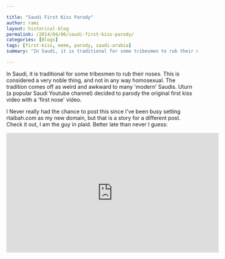 ```yaml
---

title: "Saudi First Kiss Parody"
author: rami
layout: historical-blog 
permalink: /2014/04/06/saudi-first-kiss-parody/
categories: [Blogs]
tags: [first-kiss, meme, parody, saudi-arabia]
summary: "In Saudi, it is traditional for some tribesmen to rub their noses. This is considered a very noble thing, and not in any way homosexual. The tradition comes off as weird and awkward to many 'modern' Saudis. Uturn (a popular Saudi Youtube channel) decided to parody the original first kiss video with a 'first nose' video."

---
```

In Saudi, it is traditional for some tribesmen to rub their noses. This is considered a very noble thing, and not in any way homosexual. The tradition comes off as weird and awkward to many 'modern' Saudis. Uturn (a popular Saudi Youtube channel) decided to parody the original first kiss video with a 'first nose' video.

I Never really had the chance to post this since I've been busy setting rtaibah.com as my new domain, but that is a story for a different post. Check it out, I am the guy in plaid. Better late than never I guess:

<iframe width="560" height="315" src="https://www.youtube-nocookie.com/embed/htZkAHFzDN8?rel=0" frameborder="0" allow="autoplay; encrypted-media" allowfullscreen></iframe>
